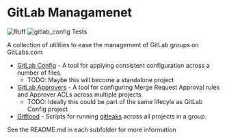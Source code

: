 # GitLab Managamenet

![Ruff](https://github.com/iokiwi/gitlab-management/actions/workflows/ruff.yml/badge.svg)
![gitlab_config Tests](https://github.com/iokiwi/gitlab-management/actions/workflows/test_gitlab_config.yml/badge.svg)

A collection of utilities to ease the management of GitLab groups on GitLabs.com

 * [GitLab Config](./gitlab_config/README.md) - A tool for applying consistent configuration across a number of files.
   * TODO: Maybe this will become a standalone project
 * [GitLab Approvers](./gitlab_approvers/README.md) - A tool for configuring Merge Request Approval rules and Approver ACLs across multiple projects.
   * TODO: Ideally this could be part of the same lifecyle as GitLab Config project
 * [Gitflood](./gitflood/README.md) - Scripts for running [gitleaks](https://github.com/gitleaks/gitleaks) across all projects in a group.

See the README.md in each subfolder for more information
